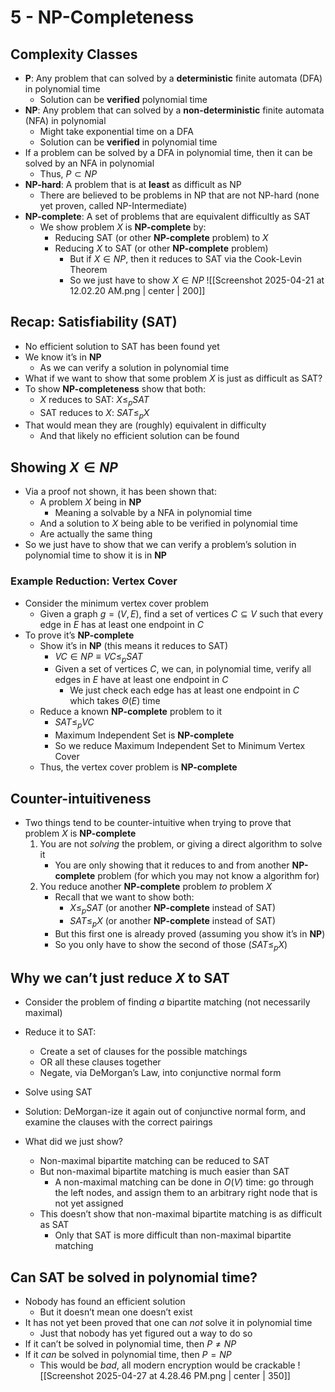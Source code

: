 # 5 - NP-Completeness

## Complexity Classes
- **P**: Any problem that can solved by a **deterministic** finite automata (DFA) in polynomial time
	- Solution can be **verified** polynomial time
- **NP**: Any problem that can solved by a **non-deterministic** finite automata (NFA) in polynomial
	- Might take exponential time on a DFA
	- Solution can be **verified** in polynomial time
- If a problem can be solved by a DFA in polynomial time, then it can be solved by an NFA in polynomial
	- Thus, $P \subset NP$
- **NP-hard**: A problem that is at **least** as difficult as NP
	- There are believed to be problems in NP that are not NP-hard (none yet proven, called NP-Intermediate)
- **NP-complete**: A set of problems that are equivalent difficultly as SAT
	- We show problem $X$ is **NP-complete** by:
		- Reducing SAT (or other **NP-complete** problem) to $X$
		- Reducing $X$ to SAT (or other **NP-complete** problem)
			- But if $X \in NP$, then it reduces to SAT via the Cook-Levin Theorem
			- So we just have to show $X \in NP$
![[Screenshot 2025-04-21 at 12.02.20 AM.png | center | 200]]

## Recap: Satisfiability (SAT)
- No efficient solution to SAT has been found yet
- We know it’s in **NP**
	- As we can verify a solution in polynomial time
- What if we want to show that some problem $X$ is just as difficult as SAT?
- To show **NP-completeness** show that both:
	- $X$ reduces to SAT: $X ≤_p SAT$
	- SAT reduces to $X$: $SAT ≤_p X$
- That would mean they are (roughly) equivalent in difficulty
	- And that likely no efficient solution can be found

## Showing $X \in NP$
- Via a proof not shown, it has been shown that:
	- A problem $X$ being in **NP**
		- Meaning a solvable by a NFA in polynomial time
	- And a solution to $X$ being able to be verified in polynomial time
	- Are actually the same thing
- So we just have to show that we can verify a problem’s solution in polynomial time to show it is in **NP**

### Example Reduction: Vertex Cover
- Consider the minimum vertex cover problem
	- Given a graph $g = (V, E)$, find a set of vertices $C \subseteq V$ such that every edge in $E$ has at least one endpoint in $C$
- To prove it’s **NP-complete**
	- Show it’s in **NP** (this means it reduces to SAT)
		- $VC \in NP \equiv VC ≤_p SAT$
		- Given a set of vertices $C$, we can, in polynomial time, verify all edges in $E$ have at least one endpoint in $C$
			- We just check each edge has at least one endpoint in $C$ which takes $\Theta(E)$ time
	- Reduce a known **NP-complete** problem to it
		- $SAT ≤_p VC$
		- Maximum Independent Set is **NP-complete**
		- So we reduce Maximum Independent Set to Minimum Vertex Cover
	- Thus, the vertex cover problem is **NP-complete**

## Counter-intuitiveness
- Two things tend to be counter-intuitive when trying to prove that problem $X$ is **NP-complete**
	1. You are not *solving* the problem, or giving a direct algorithm to solve it
		- You are only showing that it reduces to and from another **NP-complete** problem (for which you may not know a algorithm for)
	2. You reduce another **NP-complete** problem *to* problem $X$
		- Recall that we want to show both:
			- $X ≤_p SAT$ (or another **NP-complete** instead of SAT)
			- $SAT ≤_p X$ (or another **NP-complete** instead of SAT)
		- But this first one is already proved (assuming you show it’s in **NP**)
		- So you only have to show the second of those ($SAT ≤_p X$)

## Why we can’t just reduce $X$ to SAT
- Consider the problem of finding *a* bipartite matching (not necessarily maximal)
- Reduce it to SAT:
	- Create a set of clauses for the possible matchings
	- OR all these clauses together
	- Negate, via DeMorgan’s Law, into conjunctive normal form
- Solve using SAT
- Solution: DeMorgan-ize it again out of conjunctive normal form, and examine the clauses with the correct pairings

- What did we just show?
	- Non-maximal bipartite matching can be reduced to SAT
	- But non-maximal bipartite matching is much easier than SAT
		- A non-maximal matching can be done in $O(V)$ time: go through the left nodes, and assign them to an arbitrary right node that is not yet assigned
	- This doesn’t show that non-maximal bipartite matching is as difficult as SAT
		- Only that SAT is more difficult than non-maximal bipartite matching

## Can SAT be solved in polynomial time?
- Nobody has found an efficient solution
	- But it doesn’t mean one doesn’t exist
- It has not yet been proved that one can *not* solve it in polynomial time
	- Just that nobody has yet figured out a way to do so
- If it can’t be solved in polynomial time, then $P \neq NP$
- If it *can* be solved in polynomial time, then $P = NP$
	- This would be *bad*, all modern encryption would be crackable
![[Screenshot 2025-04-27 at 4.28.46 PM.png | center | 350]]